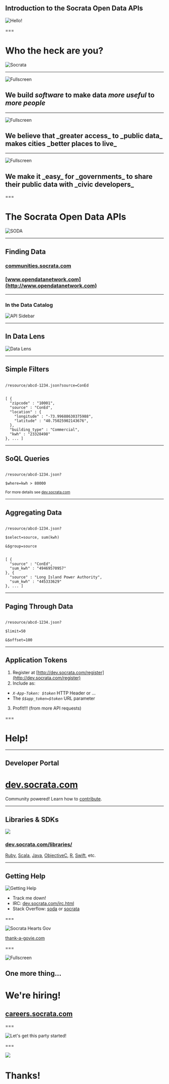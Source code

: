 ## Introduction to the Socrata Open Data APIs

![Hello!](/presentations/img/hello_world_200.png)

===

# Who the heck are you?

![Socrata](/presentations/img/socrata-white-medium.png)

---

![Fullscreen](/presentations/img/at_table.jpg)

## We build _software_ to make data _more useful_ to _more people_

<!-- https://www.flickr.com/photos/hyku/2497370097 -->
--- 

![Fullscreen](/presentations/img/city.jpg)

<h2>We believe that _greater access_ to _public data_ makes cities _better places to live_</h2>

---

![Fullscreen](/presentations/img/city_hall.jpg)

<h2>We make it _easy_ for _governments_ to share their public data with _civic developers_</h2>

===

# The Socrata Open Data APIs

![SODA](../../img/can.png)

---

## Finding Data

### [communities.socrata.com](https://communities.socrata.com/)
### [www.opendatanetwork.com](http://www.opendatanetwork.com)

---

### In the Data Catalog

![API Sidebar](http://dev.socrata.com/img/sidebar.gif)

---

## In Data Lens

![Data Lens](http://dev.socrata.com/img/data_lens.png)

---

## Simple Filters

<code>
/resource/abcd-1234.json?<span class="toy-store-blue">source</span>=<span class="golden">ConEd</span>
</code>

<pre><code data-trim contenteditable class="javascript">
[ {
  "zipcode" : "10001",
  "source" : "ConEd",
  "location" : {
    "longitude" : "-73.99688630375988",
    "latitude" : "40.75025902143676",
  },
  "building_type" : "Commercial",
  "kwh" : "23328498"
}, ... ]
</code></pre>

---

## SoQL Queries

<code>
/resource/abcd-1234.json?<br/>
<span class="toy-store-blue">$where</span>=<span class="golden">kwh &gt; 80000</span>
</code>

<small style="padding-top: 5em">For more details see <a href="http://dev.socrata.com">dev.socrata.com</a></small>

---

## Aggregating Data

<code>
/resource/abcd-1234.json?<br/>
<span class="toy-store-blue">$select</span>=<span class="golden">source, sum(kwh)</span><br>
&amp;<span class="toy-store-blue">$group</span>=<span class="golden">source</span>
</code>

<pre><code data-trim contenteditable class="javascript">
[ {
  "source" : "ConEd",
  "sum_kwh" : "49469570957"
}, {
  "source" : "Long Island Power Authority",
  "sum_kwh" : "445333629"
}, ... ]
</code></pre>

---

## Paging Through Data

<code contenteditable>
/resource/abcd-1234.json?<br/>
<span class="toy-store-blue">$limit</span>=<span class="golden">50</span><br/>
&amp;<span class="toy-store-blue">$offset</span>=<span class="golden">100</span>
</code>

---

## Application Tokens

1. Register at [http://dev.socrata.com/register](http://dev.socrata.com/register)
2. Include as:
  - _`X-App-Token: $token`_ HTTP Header or ... 
  - The _`$$app_token=$token`_ URL parameter
3. Profit!!! (from more API requests)

===

# Help!

---

## Developer Portal

# [dev.socrata.com](http://dev.socrata.com)

<div class="footnote">Community powered! Learn how to <a href="http://dev.socrata.com/contributing.html">contribute</a>.</div>

---

## Libraries &amp; SDKs

<img src="../../img/socrata-heart-opensource.png"/>

### [dev.socrata.com/libraries/](http://dev.socrata.com/libraries/)

<div class="footnote"><a href="http://socrata.github.io/soda-ruby/">Ruby</a>, <a href="https://github.com/socrata/soda-scala">Scala</a>, <a href="http://socrata.github.io/soda-java/">Java</a>, <a href="https://github.com/socrata/soda-ios-sdk">ObjectiveC</a>, <a href="https://github.com/Chicago/RSocrata">R</a>, <a href="https://github.com/socrata/soda-swift">Swift</a>, etc.</div>

--- 

## Getting Help

![Getting Help](/presentations/img/live-support.gif)

- Track me down!
- IRC: [dev.socrata.com/irc.html](http://dev.socrata.com/irc.html)
- Stack Overflow: [soda](http://stackoverflow.com/questions/tagged/soda) or [socrata](http://stackoverflow.com/questions/tagged/socrata)

===

![Socrata Hearts Gov](/presentations/img/snuf-luv.png)

[thank-a-govie.com](http://thank-a-govie.com)

===

![Fullscreen](/presentations/img/work_tounge.gif)

## One more thing...

<h1 class="fragment" data-fragment-index="0">We're hiring!</h1>

<h2 class="fragment" data-fragment-index="1"><a href="http://careers.socrata.com">careers.socrata.com</a></h2>

===

![Let's get this party started!](/presentations/img/lets_get_this_party_started.gif)

===

<img class="fullscreen-img" src="/presentations/img/team.jpg"/>

# Thanks!

